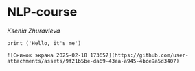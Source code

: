 # NLP-course
*Ksenia Zhuravleva* 
```
print ('Hello, it's me')

![Снимок экрана 2025-02-18 173657](https://github.com/user-attachments/assets/9f21b5be-da69-43ea-a945-4bce9a5d3407)

